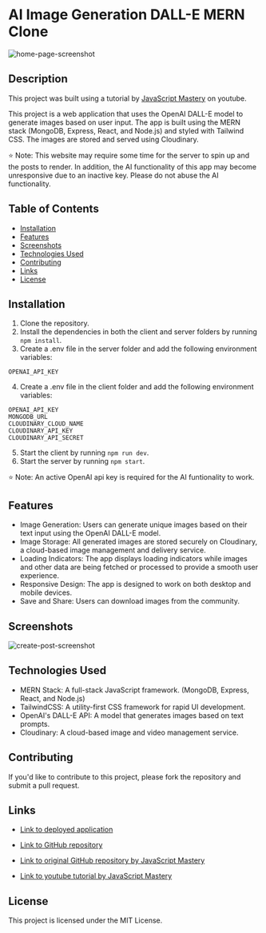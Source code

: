 # AI Image Generation DALL-E MERN Clone

![home-page-screenshot](https://user-images.githubusercontent.com/103476893/229875994-d8cfdac7-26d7-4dbe-9b28-9c9b93197cff.png)

## Description

This project was built using a tutorial by [JavaScript Mastery](https://www.youtube.com/watch?v=EyIvuigqDoA) on youtube.

This project is a web application that uses the OpenAI DALL-E model to generate images based on user input. The app is built using the MERN stack (MongoDB, Express, React, and Node.js) and styled with Tailwind CSS. The images are stored and served using Cloudinary.

⭐ Note: This website may require some time for the server to spin up and the posts to render. In addition, the AI functionality of this app may become unresponsive due to an inactive key. Please do not abuse the AI functionality.

## Table of Contents

- [Installation](#installation)
- [Features](#features)
- [Screenshots](#screenshots)
- [Technologies Used](#technologies-used)
- [Contributing](#contributing)
- [Links](#links)
- [License](#license)

## Installation

1. Clone the repository.
2. Install the dependencies in both the client and server folders by running `npm install`.
3. Create a .env file in the server folder and add the following environment variables:

```
OPENAI_API_KEY
```
4. Create a .env file in the client folder and add the following environment variables:

```
OPENAI_API_KEY
MONGODB_URL
CLOUDINARY_CLOUD_NAME
CLOUDINARY_API_KEY
CLOUDINARY_API_SECRET
```

5. Start the client by running `npm run dev`.
6. Start the server by running `npm start`.

⭐ Note: An active OpenAI api key is required for the AI funtionality to work.

## Features

- Image Generation: Users can generate unique images based on their text input using the OpenAI DALL-E model.
- Image Storage: All generated images are stored securely on Cloudinary, a cloud-based image management and delivery service.
- Loading Indicators: The app displays loading indicators while images and other data are being fetched or processed to provide a smooth user experience.
- Responsive Design: The app is designed to work on both desktop and mobile devices.
- Save and Share: Users can download images from the community.

## Screenshots

![create-post-screenshot](https://user-images.githubusercontent.com/103476893/229876198-a811b2aa-b470-41a3-a41c-6b3850955d04.png)

## Technologies Used

- MERN Stack: A full-stack JavaScript framework. (MongoDB, Express, React, and Node.js)
- TailwindCSS: A utility-first CSS framework for rapid UI development.
- OpenAI's DALL-E API: A model that generates images based on text prompts.
- Cloudinary: A cloud-based image and video management service.

## Contributing

If you'd like to contribute to this project, please fork the repository and submit a pull request.

## Links

- [Link to deployed application](https://ai-image-generation-mern-tutorial-jsm.vercel.app/)

- [Link to GitHub repository](https://github.com/kt946/ai-image-generation-mern-tutorial-jsm)

- [Link to original GitHub repository by JavaScript Mastery](https://github.com/adrianhajdin/project_ai_mern_image_generation)

- [Link to youtube tutorial by JavaScript Mastery](https://www.youtube.com/watch?v=EyIvuigqDoA)

## License

This project is licensed under the MIT License.
